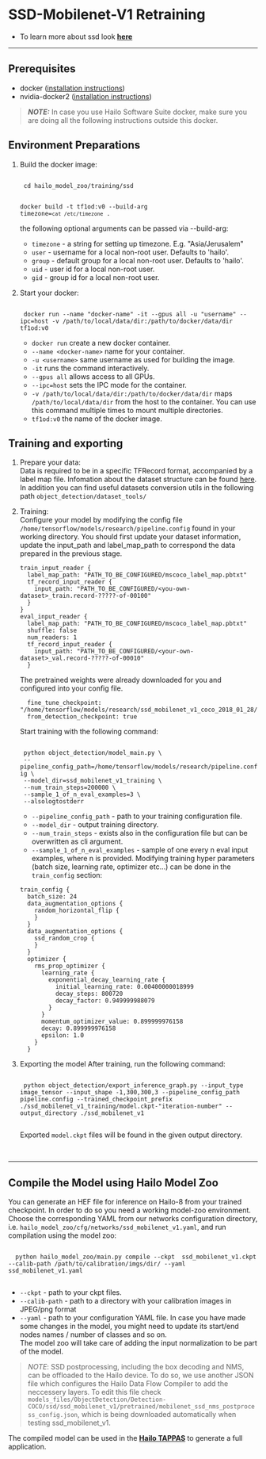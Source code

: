 # SSD-Mobilenet-V1 Retraining
  * To learn more about ssd look [**here**](https://github.com/hailo-ai/models/tree/master/research/object_detection)
---

## Prerequisites
  * docker ([installation instructions](https://docs.docker.com/engine/install/ubuntu/))
  * nvidia-docker2 ([installation instructions](https://docs.nvidia.com/datacenter/cloud-native/container-toolkit/install-guide.html))
  > **_NOTE:_**  In case you use Hailo Software Suite docker, make sure you are doing all the following instructions outside this docker.
## Environment Preparations
1. Build the docker image:
    
    <code stage="docker_build">
    cd <span val="dockerfile_path">hailo_model_zoo/training/ssd</span>

    docker build -t tf1od:v0 --build-arg timezone=`cat /etc/timezone` .
    </code>

    the following optional arguments can be passed via --build-arg:
    
    - `timezone` - a string for setting up timezone. E.g. "Asia/Jerusalem"
    - `user` - username for a local non-root user. Defaults to 'hailo'.
    - `group` - default group for a local non-root user. Defaults to 'hailo'.
    - `uid` - user id for a local non-root user.
    - `gid` - group id for a local non-root user.

2. Start your docker:
    
    <code stage="docker_run">
    docker run <span val="replace_none">--name "docker-name"</span> -it --gpus all <span val="replace_none">-u "username"</span> --ipc=host -v <span val="local_vol_path">/path/to/local/data/dir</span>:<span val="docker_vol_path">/path/to/docker/data/dir</span> tf1od:v0
    </code>

      - `docker run` create a new docker container.
      - `--name <docker-name>` name for your container.
      - `-u <username>` same username as used for building the image.
      - `-it` runs the command interactively.
      - `--gpus all` allows access to all GPUs.
      - `--ipc=host` sets the IPC mode for the container.
      - `-v /path/to/local/data/dir:/path/to/docker/data/dir` maps `/path/to/local/data/dir` from the host to the container. You can use this command multiple times to mount multiple directories.
      - `tf1od:v0` the name of the docker image.


## Training and exporting
1. Prepare your data: <br>
    Data is required to be in a specific TFRecord format, accompanied by a label map file. Infomation about the dataset structure can be found [here](https://github.com/hailo-ai/models/blob/master/research/object_detection/g3doc/using_your_own_dataset.md).   In addition you can find useful datasets conversion utils in the following path <code>object_detection/dataset_tools/</code>

2. Training: <br>
    Configure your model by modifying the config file <code>/home/tensorflow/models/research/pipeline.config</code> found in your working directory.
    You should first update your dataset information, update the input_path and label_map_path to correspond the data prepared in the previous stage.
    ```
    train_input_reader {
      label_map_path: "PATH_TO_BE_CONFIGURED/mscoco_label_map.pbtxt"
      tf_record_input_reader {
        input_path: "PATH_TO_BE_CONFIGURED/<you-own-dataset>_train.record-?????-of-00100"
      }
    }
    eval_input_reader {
      label_map_path: "PATH_TO_BE_CONFIGURED/mscoco_label_map.pbtxt"
      shuffle: false
      num_readers: 1
      tf_record_input_reader {
        input_path: "PATH_TO_BE_CONFIGURED/<your-own-dataset>_val.record-?????-of-00010"
      }
    ```
    The pretrained weights were already downloaded for you and configured into your config file.
    ```
      fine_tune_checkpoint: "/home/tensorflow/models/research/ssd_mobilenet_v1_coco_2018_01_28/model.ckpt"
      from_detection_checkpoint: true
    ```
    Start training with the following command:
    
    <code stage="retrain">
    python object_detection/model_main.py \
    --pipeline_config_path=/home/tensorflow/models/research/pipeline.config \
    --model_dir=ssd_mobilenet_v1_training \
    --num_train_steps=<span val="iterations">200000</span> \
    --sample_1_of_n_eval_examples=3 \
    --alsologtostderr
    </code>

    * <code>--pipeline_config_path</code> - path to your training configuration file.
    * <code>--model_dir</code> - output training directory.
    * <code>--num_train_steps</code> - exists also in the configuration file but can be overwritten as cli argument.
    * <code>--sample_1_of_n_eval_examples</code> - sample of one every n eval input examples, where n is provided.
    Modifying training hyper parameters (batch size, learning rate, optimizer etc...) can be done in the <code>train_config</code> section:
    ```
    train_config {
      batch_size: 24
      data_augmentation_options {
        random_horizontal_flip {
        }
      }
      data_augmentation_options {
        ssd_random_crop {
        }
      }
      optimizer {
        rms_prop_optimizer {
          learning_rate {
            exponential_decay_learning_rate {
              initial_learning_rate: 0.00400000018999
              decay_steps: 800720
              decay_factor: 0.949999988079
            }
          }
          momentum_optimizer_value: 0.899999976158
          decay: 0.899999976158
          epsilon: 1.0
        }
      }
    ```
3. Exporting the model
    After training, run the following command:
    
    <code stage="export">
    python object_detection/export_inference_graph.py --input_type image_tensor --input_shape -1,300,300,3 --pipeline_config_path pipeline.config --trained_checkpoint_prefix ./ssd_mobilenet_v1_training/model.ckpt-<span val="iterations">"iteration-number"</span> --output_directory ./ssd_mobilenet_v1
    </code>

    Exported <code>model.ckpt</code> files will be found in the given output directory.

<br>

---

## Compile the Model using Hailo Model Zoo
You can generate an HEF file for inference on Hailo-8 from your trained checkpoint.
In order to do so you need a working model-zoo environment.
Choose the corresponding YAML from our networks configuration directory, i.e. <code>hailo_model_zoo/cfg/networks/ssd_mobilenet_v1.yaml</code>, and run compilation using the model zoo:
  
  <code stage="compile">
  python <span val="mz_main_path">hailo_model_zoo/main.py</span> compile --ckpt  <span val="local_path_to_onnx">ssd_mobilenet_v1.ckpt</span> --calib-path <span val="calib_set_path">/path/to/calibration/imgs/dir/</span> --yaml <span val="yaml_file_path">ssd_mobilenet_v1.yaml</span>
  </code>

  * <code>--ckpt</code> - path to your ckpt files.
  * <code>--calib-path</code> - path to a directory with your calibration images in JPEG/png format
  * <code>--yaml</code> - path to your configuration YAML file. In case you have made some changes in the model, you might need to update its start/end nodes names / number of classes and so on.  <br>
  The model zoo will take care of adding the input normalization to be part of the model.
> *_NOTE_*: SSD postprocessing, including the box decoding and NMS, can be offloaded to the Hailo device. To do so, we use another JSON file which configures the Hailo Data Flow Compiler to add the neccessery layers. To edit this file check <code>models_files/ObjectDetection/Detection-COCO/ssd/ssd_mobilenet_v1/pretrained/mobilenet_ssd_nms_postprocess_config.json</code>, which is being downloaded automatically when testing ssd_mobilenet_v1.

The compiled model can be used in the [**Hailo TAPPAS**](https://hailo.ai/developer-zone/tappas-apps-toolkit/) to generate a full application.
